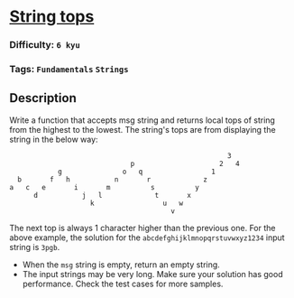 # [String tops](https://www.codewars.com/kata/59b7571bbf10a48c75000070)

### Difficulty: `6 kyu`

### Tags: `Fundamentals` `Strings`

## Description

Write a function that accepts msg string and returns local tops of string from the highest to the lowest.
The string's tops are from displaying the string in the below way:

```
                                                      3
                              p                     2   4
            g               o   q                 1
  b       f   h           n       r             z
a   c   e       i       m          s          y
      d           j   l             t       x
                    k                 u   w
                                        v
```

The next top is always 1 character higher than the previous one. For the above example, the solution for the `abcdefghijklmnopqrstuvwxyz1234` input string is `3pgb`.

- When the `msg` string is empty, return an empty string.
- The input strings may be very long. Make sure your solution has good performance.
Check the test cases for more samples.
